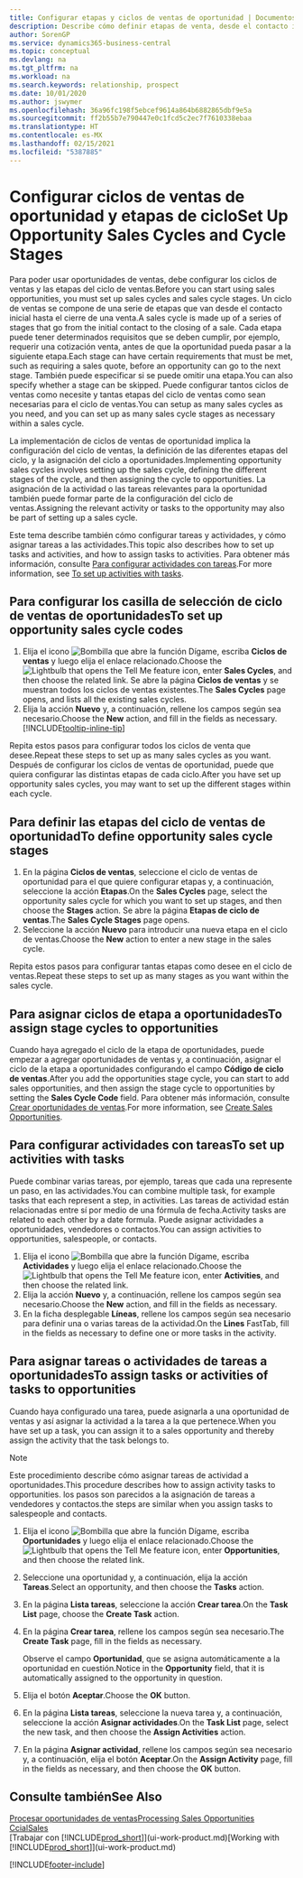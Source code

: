 ```yaml
---
title: Configurar etapas y ciclos de ventas de oportunidad | Documentos de Microsoft
description: Describe cómo definir etapas de venta, desde el contacto inicial hasta el cierre, para crear un ciclo de venta y asignarlo a las oportunidades en Business Central.
author: SorenGP
ms.service: dynamics365-business-central
ms.topic: conceptual
ms.devlang: na
ms.tgt_pltfrm: na
ms.workload: na
ms.search.keywords: relationship, prospect
ms.date: 10/01/2020
ms.author: jswymer
ms.openlocfilehash: 36a96fc198f5ebcef9614a864b6882865dbf9e5a
ms.sourcegitcommit: ff2b55b7e790447e0c1fcd5c2ec7f7610338ebaa
ms.translationtype: HT
ms.contentlocale: es-MX
ms.lasthandoff: 02/15/2021
ms.locfileid: "5387885"
---
```

# <a name="set-up-opportunity-sales-cycles-and-cycle-stages"></a><span data-ttu-id="8fb92-103">Configurar ciclos de ventas de oportunidad y etapas de ciclo</span><span class="sxs-lookup"><span data-stu-id="8fb92-103">Set Up Opportunity Sales Cycles and Cycle Stages</span></span>
<span data-ttu-id="8fb92-104">Para poder usar oportunidades de ventas, debe configurar los ciclos de ventas y las etapas del ciclo de ventas.</span><span class="sxs-lookup"><span data-stu-id="8fb92-104">Before you can start using sales opportunities, you must set up sales cycles and sales cycle stages.</span></span> <span data-ttu-id="8fb92-105">Un ciclo de ventas se compone de una serie de etapas que van desde el contacto inicial hasta el cierre de una venta.</span><span class="sxs-lookup"><span data-stu-id="8fb92-105">A sales cycle is made up of a series of stages that go from the initial contact to the closing of a sale.</span></span> <span data-ttu-id="8fb92-106">Cada etapa puede tener determinados requisitos que se deben cumplir, por ejemplo, requerir una cotización venta, antes de que la oportunidad pueda pasar a la siguiente etapa.</span><span class="sxs-lookup"><span data-stu-id="8fb92-106">Each stage can have certain requirements that must be met, such as requiring a sales quote, before an opportunity can go to the next stage.</span></span> <span data-ttu-id="8fb92-107">También puede especificar si se puede omitir una etapa.</span><span class="sxs-lookup"><span data-stu-id="8fb92-107">You can also specify whether a stage can be skipped.</span></span> <span data-ttu-id="8fb92-108">Puede configurar tantos ciclos de ventas como necesite y tantas etapas del ciclo de ventas como sean necesarias para el ciclo de ventas.</span><span class="sxs-lookup"><span data-stu-id="8fb92-108">You can setup as many sales cycles as you need, and you can set up as many sales cycle stages as necessary within a sales cycle.</span></span>

<span data-ttu-id="8fb92-109">La implementación de ciclos de ventas de oportunidad implica la configuración del ciclo de ventas, la definición de las diferentes etapas del ciclo, y la asignación del ciclo a oportunidades.</span><span class="sxs-lookup"><span data-stu-id="8fb92-109">Implementing opportunity sales cycles involves setting up the sales cycle, defining the different stages of the cycle, and then assigning the cycle to opportunities.</span></span> <span data-ttu-id="8fb92-110">La asignación de la actividad o las tareas relevantes para la oportunidad también puede formar parte de la configuración del ciclo de ventas.</span><span class="sxs-lookup"><span data-stu-id="8fb92-110">Assigning the relevant activity or tasks to the opportunity may also be part of setting up a sales cycle.</span></span>

<span data-ttu-id="8fb92-111">Este tema describe también cómo configurar tareas y actividades, y cómo asignar tareas a las actividades.</span><span class="sxs-lookup"><span data-stu-id="8fb92-111">This topic also describes how to set up tasks and activities, and how to assign tasks to activities.</span></span> <span data-ttu-id="8fb92-112">Para obtener más información, consulte [Para configurar actividades con tareas](marketing-how-setup-opportunity-sales-cycles-stages.md#to-set-up-activities-with-tasks).</span><span class="sxs-lookup"><span data-stu-id="8fb92-112">For more information, see [To set up activities with tasks](marketing-how-setup-opportunity-sales-cycles-stages.md#to-set-up-activities-with-tasks).</span></span>

## <a name="to-set-up-opportunity-sales-cycle-codes"></a><span data-ttu-id="8fb92-113">Para configurar los casilla de selección de ciclo de ventas de oportunidades</span><span class="sxs-lookup"><span data-stu-id="8fb92-113">To set up opportunity sales cycle codes</span></span>
1. <span data-ttu-id="8fb92-114">Elija el icono ![Bombilla que abre la función Dígame](media/ui-search/search_small.png "Dígame qué desea hacer"), escriba **Ciclos de ventas** y luego elija el enlace relacionado.</span><span class="sxs-lookup"><span data-stu-id="8fb92-114">Choose the ![Lightbulb that opens the Tell Me feature](media/ui-search/search_small.png "Tell me what you want to do") icon, enter **Sales Cycles**, and then choose the related link.</span></span> <span data-ttu-id="8fb92-115">Se abre la página **Ciclos de ventas** y se muestran todos los ciclos de ventas existentes.</span><span class="sxs-lookup"><span data-stu-id="8fb92-115">The **Sales Cycles** page opens, and lists all the existing sales cycles.</span></span>
2. <span data-ttu-id="8fb92-116">Elija la acción **Nuevo** y, a continuación, rellene los campos según sea necesario.</span><span class="sxs-lookup"><span data-stu-id="8fb92-116">Choose the **New** action, and fill in the fields as necessary.</span></span> [!INCLUDE[tooltip-inline-tip](includes/tooltip-inline-tip_md.md)]

<span data-ttu-id="8fb92-117">Repita estos pasos para configurar todos los ciclos de venta que desee.</span><span class="sxs-lookup"><span data-stu-id="8fb92-117">Repeat these steps to set up as many sales cycles as you want.</span></span> <span data-ttu-id="8fb92-118">Después de configurar los ciclos de ventas de oportunidad, puede que quiera configurar las distintas etapas de cada ciclo.</span><span class="sxs-lookup"><span data-stu-id="8fb92-118">After you have set up opportunity sales cycles, you may want to set up the different stages within each cycle.</span></span>

## <a name="to-define-opportunity-sales-cycle-stages"></a><span data-ttu-id="8fb92-119">Para definir las etapas del ciclo de ventas de oportunidad</span><span class="sxs-lookup"><span data-stu-id="8fb92-119">To define opportunity sales cycle stages</span></span>
1. <span data-ttu-id="8fb92-120">En la página **Ciclos de ventas**, seleccione el ciclo de ventas de oportunidad para el que quiere configurar etapas y, a continuación, seleccione la acción **Etapas**.</span><span class="sxs-lookup"><span data-stu-id="8fb92-120">On the **Sales Cycles** page, select the opportunity sales cycle for which you want to set up stages, and then choose the **Stages** action.</span></span> <span data-ttu-id="8fb92-121">Se abre la página **Etapas de ciclo de ventas**.</span><span class="sxs-lookup"><span data-stu-id="8fb92-121">The **Sales Cycle Stages** page opens.</span></span>
2. <span data-ttu-id="8fb92-122">Seleccione la acción **Nuevo** para introducir una nueva etapa en el ciclo de ventas.</span><span class="sxs-lookup"><span data-stu-id="8fb92-122">Choose the **New** action to enter a new stage in the sales cycle.</span></span>

<span data-ttu-id="8fb92-123">Repita estos pasos para configurar tantas etapas como desee en el ciclo de ventas.</span><span class="sxs-lookup"><span data-stu-id="8fb92-123">Repeat these steps to set up as many stages as you want within the sales cycle.</span></span>

## <a name="to-assign-stage-cycles-to-opportunities"></a><span data-ttu-id="8fb92-124">Para asignar ciclos de etapa a oportunidades</span><span class="sxs-lookup"><span data-stu-id="8fb92-124">To assign stage cycles to opportunities</span></span>
<span data-ttu-id="8fb92-125">Cuando haya agregado el ciclo de la etapa de oportunidades, puede empezar a agregar oportunidades de ventas y, a continuación, asignar el ciclo de la etapa a oportunidades configurando el campo **Código de ciclo de ventas**.</span><span class="sxs-lookup"><span data-stu-id="8fb92-125">After you add the opportunities stage cycle, you can start to add sales opportunities, and then assign the stage cycle to opportunities by setting the **Sales Cycle Code** field.</span></span> <span data-ttu-id="8fb92-126">Para obtener más información, consulte [Crear oportunidades de ventas](marketing-how-create-opportunities.md).</span><span class="sxs-lookup"><span data-stu-id="8fb92-126">For more information, see [Create Sales Opportunities](marketing-how-create-opportunities.md).</span></span>

## <a name="to-set-up-activities-with-tasks"></a><span data-ttu-id="8fb92-127">Para configurar actividades con tareas</span><span class="sxs-lookup"><span data-stu-id="8fb92-127">To set up activities with tasks</span></span>
<span data-ttu-id="8fb92-128">Puede combinar varias tareas, por ejemplo, tareas que cada una represente un paso, en las actividades.</span><span class="sxs-lookup"><span data-stu-id="8fb92-128">You can combine multiple task, for example tasks that each represent a step, in activities.</span></span> <span data-ttu-id="8fb92-129">Las tareas de actividad están relacionadas entre sí por medio de una fórmula de fecha.</span><span class="sxs-lookup"><span data-stu-id="8fb92-129">Activity tasks are related to each other by a date formula.</span></span> <span data-ttu-id="8fb92-130">Puede asignar actividades a oportunidades, vendedores o contactos.</span><span class="sxs-lookup"><span data-stu-id="8fb92-130">You can assign activities to opportunities, salespeople, or contacts.</span></span>

1. <span data-ttu-id="8fb92-131">Elija el icono ![Bombilla que abre la función Dígame](media/ui-search/search_small.png "Dígame qué desea hacer"), escriba **Actividades** y luego elija el enlace relacionado.</span><span class="sxs-lookup"><span data-stu-id="8fb92-131">Choose the ![Lightbulb that opens the Tell Me feature](media/ui-search/search_small.png "Tell me what you want to do") icon, enter **Activities**, and then choose the related link.</span></span>
2. <span data-ttu-id="8fb92-132">Elija la acción **Nuevo** y, a continuación, rellene los campos según sea necesario.</span><span class="sxs-lookup"><span data-stu-id="8fb92-132">Choose the **New** action, and fill in the fields as necessary.</span></span>
3. <span data-ttu-id="8fb92-133">En la ficha desplegable **Líneas**, rellene los campos según sea necesario para definir una o varias tareas de la actividad.</span><span class="sxs-lookup"><span data-stu-id="8fb92-133">On the **Lines** FastTab, fill in the fields as necessary to define one or more tasks in the activity.</span></span>

## <a name="to-assign-tasks-or-activities-of-tasks-to-opportunities"></a><span data-ttu-id="8fb92-134">Para asignar tareas o actividades de tareas a oportunidades</span><span class="sxs-lookup"><span data-stu-id="8fb92-134">To assign tasks or activities of tasks to opportunities</span></span>
<span data-ttu-id="8fb92-135">Cuando haya configurado una tarea, puede asignarla a una oportunidad de ventas y así asignar la actividad a la tarea a la que pertenece.</span><span class="sxs-lookup"><span data-stu-id="8fb92-135">When you have set up a task, you can assign it to a sales opportunity and thereby assign the activity that the task belongs to.</span></span>

> [!NOTE]  
>   <span data-ttu-id="8fb92-136">Este procedimiento describe cómo asignar tareas de actividad a oportunidades.</span><span class="sxs-lookup"><span data-stu-id="8fb92-136">This procedure describes how to assign activity tasks to opportunities.</span></span> <span data-ttu-id="8fb92-137">los pasos son parecidos a la asignación de tareas a vendedores y contactos.</span><span class="sxs-lookup"><span data-stu-id="8fb92-137">the steps are similar when you assign tasks to salespeople and contacts.</span></span>

1. <span data-ttu-id="8fb92-138">Elija el icono ![Bombilla que abre la función Dígame](media/ui-search/search_small.png "Dígame qué desea hacer"), escriba **Oportunidades** y luego elija el enlace relacionado.</span><span class="sxs-lookup"><span data-stu-id="8fb92-138">Choose the ![Lightbulb that opens the Tell Me feature](media/ui-search/search_small.png "Tell me what you want to do") icon, enter **Opportunities**, and then choose the related link.</span></span>
2. <span data-ttu-id="8fb92-139">Seleccione una oportunidad y, a continuación, elija la acción **Tareas**.</span><span class="sxs-lookup"><span data-stu-id="8fb92-139">Select an opportunity, and then choose the **Tasks** action.</span></span>
3. <span data-ttu-id="8fb92-140">En la página **Lista tareas**, seleccione la acción **Crear tarea**.</span><span class="sxs-lookup"><span data-stu-id="8fb92-140">On the **Task List** page, choose the **Create Task** action.</span></span>
4.  <span data-ttu-id="8fb92-141">En la página **Crear tarea**, rellene los campos según sea necesario.</span><span class="sxs-lookup"><span data-stu-id="8fb92-141">The **Create Task** page, fill in the fields as necessary.</span></span>

    <span data-ttu-id="8fb92-142">Observe el campo **Oportunidad**, que se asigna automáticamente a la oportunidad en cuestión.</span><span class="sxs-lookup"><span data-stu-id="8fb92-142">Notice in the **Opportunity** field, that it is automatically assigned to the opportunity in question.</span></span>
5. <span data-ttu-id="8fb92-143">Elija el botón **Aceptar**.</span><span class="sxs-lookup"><span data-stu-id="8fb92-143">Choose the **OK** button.</span></span>
6. <span data-ttu-id="8fb92-144">En la página **Lista tareas**, seleccione la nueva tarea y, a continuación, seleccione la acción **Asignar actividades**.</span><span class="sxs-lookup"><span data-stu-id="8fb92-144">On the **Task List** page, select the new task, and then choose the **Assign Activities** action.</span></span>
7. <span data-ttu-id="8fb92-145">En la página **Asignar actividad**, rellene los campos según sea necesario y, a continuación, elija el botón **Aceptar**.</span><span class="sxs-lookup"><span data-stu-id="8fb92-145">On the **Assign Activity** page, fill in the fields as necessary, and then choose the **OK** button.</span></span>

## <a name="see-also"></a><span data-ttu-id="8fb92-146">Consulte también</span><span class="sxs-lookup"><span data-stu-id="8fb92-146">See Also</span></span>
[<span data-ttu-id="8fb92-147">Procesar oportunidades de ventas</span><span class="sxs-lookup"><span data-stu-id="8fb92-147">Processing Sales Opportunities</span></span>](marketing-processing-sales-opportunities.md)  
[<span data-ttu-id="8fb92-148">Ccial</span><span class="sxs-lookup"><span data-stu-id="8fb92-148">Sales</span></span>](sales-manage-sales.md)  
<span data-ttu-id="8fb92-149">[Trabajar con [!INCLUDE[prod_short](includes/prod_short.md)]](ui-work-product.md)</span><span class="sxs-lookup"><span data-stu-id="8fb92-149">[Working with [!INCLUDE[prod_short](includes/prod_short.md)]](ui-work-product.md)</span></span>


[!INCLUDE[footer-include](includes/footer-banner.md)]